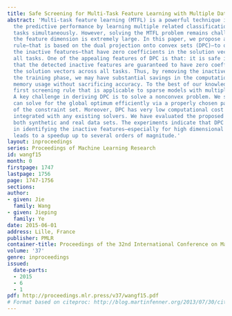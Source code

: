```yaml
---
title: Safe Screening for Multi-Task Feature Learning with Multiple Data Matrices
abstract: 'Multi-task feature learning (MTFL) is a powerful technique in boosting
  the predictive performance by learning multiple related classification/regression/clustering
  tasks simultaneously. However, solving the MTFL problem remains challenging when
  the feature dimension is extremely large. In this paper, we propose a novel screening
  rule—that is based on the dual projection onto convex sets (DPC)—to quickly identify
  the inactive features—that have zero coefficients in the solution vectors across
  all tasks. One of the appealing features of DPC is that: it is safe in the sense
  that the detected inactive features are guaranteed to have zero coefficients in
  the solution vectors across all tasks. Thus, by removing the inactive features from
  the training phase, we may have substantial savings in the computational cost and
  memory usage without sacrificing accuracy. To the best of our knowledge, it is the
  first screening rule that is applicable to sparse models with multiple data matrices.
  A key challenge in deriving DPC is to solve a nonconvex problem. We show that we
  can solve for the global optimum efficiently via a properly chosen parametrization
  of the constraint set. Moreover, DPC has very low computational cost and can be
  integrated with any existing solvers. We have evaluated the proposed DPC rule on
  both synthetic and real data sets. The experiments indicate that DPC is very effective
  in identifying the inactive features—especially for high dimensional data—which
  leads to a speedup up to several orders of magnitude.'
layout: inproceedings
series: Proceedings of Machine Learning Research
id: wangf15
month: 0
firstpage: 1747
lastpage: 1756
page: 1747-1756
sections: 
author:
- given: Jie
  family: Wang
- given: Jieping
  family: Ye
date: 2015-06-01
address: Lille, France
publisher: PMLR
container-title: Proceedings of the 32nd International Conference on Machine Learning
volume: '37'
genre: inproceedings
issued:
  date-parts:
  - 2015
  - 6
  - 1
pdf: http://proceedings.mlr.press/v37/wangf15.pdf
# Format based on citeproc: http://blog.martinfenner.org/2013/07/30/citeproc-yaml-for-bibliographies/
---
```

